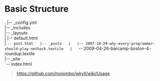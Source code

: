 # Basic Structure
.
|-- _config.yml  
|-- _includes  
|-- _layouts  
|   |-- default.html  
|   `-- post.html  
|-- _posts  
|   |-- 2007-10-29-why-every-programmer-should-play-nethack.textile  
|   `-- 2009-04-26-barcamp-boston-4-roundup.textile  
|-- _site  
`-- index.html

> https://github.com/mojombo/jekyll/wiki/Usage
